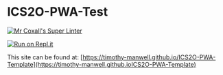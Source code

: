 # ICS2O-PWA-Test

[![Mr Coxall's Super Linter](https://github.com/Timothy-Manwell/ICS2O-PWA-Template/workflows/Mr%20Coxall's%20Super%20Linter/badge.svg)](https://github.com/ICS2O-PWA-Template/ICS2O-PWA-Test/actions/)

[![Run on Repl.it](https://repl.it/badge/github/Timothy-Manwell/ICS2O-PWA-Template)](https://repl.it/github/Timothy-ManwellICS2O-PWA-Template)

This site can be found at: [https://timothy-manwell.github.io/ICS2O-PWA-Template](https://timothy-manwell.github.ioICS2O-PWA-Template)
